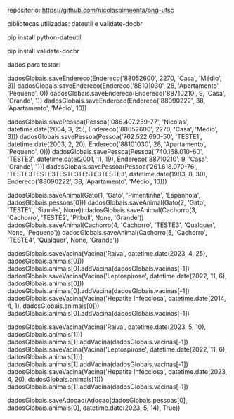 repositorio: https://github.com/nicolaspimeenta/ong-ufsc

bibliotecas utilizadas: dateutil e validate-docbr

pip install python-dateutil

pip install validate-docbr

dados para testar:

dadosGlobais.saveEndereco(Endereco('88052600', 2270, 'Casa', 'Médio', 3))
dadosGlobais.saveEndereco(Endereco('88101030', 28, 'Apartamento', 'Pequeno', 0))
dadosGlobais.saveEndereco(Endereco('88710210', 9, 'Casa', 'Grande', 1))
dadosGlobais.saveEndereco(Endereco('88090222', 38, 'Apartamento', 'Médio', 10))

dadosGlobais.savePessoa(Pessoa('086.407.259-77', 'Nicolas', datetime.date(2004, 3, 25), Endereco('88052600', 2270, 'Casa', 'Médio', 3)))
dadosGlobais.savePessoa(Pessoa('762.522.690-50', 'TESTE1', datetime.date(2003, 2, 20), Endereco('88101030', 28, 'Apartamento', 'Pequeno', 0)))
dadosGlobais.savePessoa(Pessoa('740.168.010-60', 'TESTE2', datetime.date(2001, 11, 19), Endereco('88710210', 9, 'Casa', 'Grande', 1)))
dadosGlobais.savePessoa(Pessoa('261.618.070-76', 'TESTE3TESTE3TESTE3TESTE3TESTE3', datetime.date(1983, 8, 30), Endereco('88090222', 38, 'Apartamento', 'Médio', 10)))

dadosGlobais.saveAnimal(Gato(1, 'Gato', 'Pimentinha', 'Espanhola', dadosGlobais.pessoas[0]))
dadosGlobais.saveAnimal(Gato(2, 'Gato', 'TESTE1', 'Siamês', None))
dadosGlobais.saveAnimal(Cachorro(3, 'Cachorro', 'TESTE2', 'Pitbull', None, 'Grande'))
dadosGlobais.saveAnimal(Cachorro(4, 'Cachorro', 'TESTE3', 'Qualquer', None, 'Pequeno'))
dadosGlobais.saveAnimal(Cachorro(5, 'Cachorro', 'TESTE4', 'Qualquer', None, 'Grande'))


dadosGlobais.saveVacina(Vacina('Raiva', datetime.date(2023, 4, 25), dadosGlobais.animais[0]))
dadosGlobais.animais[0].addVacina(dadosGlobais.vacinas[-1])
dadosGlobais.saveVacina(Vacina('Leptospirose', datetime.date(2022, 11, 6), dadosGlobais.animais[0]))
dadosGlobais.animais[0].addVacina(dadosGlobais.vacinas[-1])
dadosGlobais.saveVacina(Vacina('Hepatite Infecciosa', datetime.date(2014, 4, 1), dadosGlobais.animais[0]))
dadosGlobais.animais[0].addVacina(dadosGlobais.vacinas[-1])

dadosGlobais.saveVacina(Vacina('Raiva', datetime.date(2023, 5, 10), dadosGlobais.animais[1]))
dadosGlobais.animais[1].addVacina(dadosGlobais.vacinas[-1])
dadosGlobais.saveVacina(Vacina('Leptospirose', datetime.date(2022, 11, 6), dadosGlobais.animais[1]))
dadosGlobais.animais[1].addVacina(dadosGlobais.vacinas[-1])
dadosGlobais.saveVacina(Vacina('Hepatite Infecciosa', datetime.date(2023, 4, 20), dadosGlobais.animais[1]))
dadosGlobais.animais[1].addVacina(dadosGlobais.vacinas[-1])

dadosGlobais.saveAdocao(Adocao(dadosGlobais.pessoas[0], dadosGlobais.animais[0], datetime.date(2023, 5, 14), True))